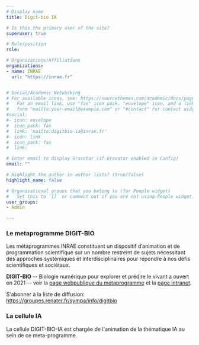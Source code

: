 ```yaml
---
# Display name
title: Digit-bio IA

# Is this the primary user of the site?
superuser: true

# Role/position
role: 

# Organizations/Affiliations
organizations:
- name: INRAE
  url: "https://inrae.fr"


# Social/Academic Networking
# For available icons, see: https://sourcethemes.com/academic/docs/page-builder/#icons
#   For an email link, use "fas" icon pack, "envelope" icon, and a link in the
#   form "mailto:your-email@example.com" or "#contact" for contact widget.
#social:
#- icon: envelope
#  icon_pack: fas
#  link: 'mailto:digitbio-ia@inrae.fr'
#- icon: link
#  icon_pack: fas
#  link: 

# Enter email to display Gravatar (if Gravatar enabled in Config)
email: ""

# Highlight the author in author lists? (true/false)
highlight_name: false

# Organizational groups that you belong to (for People widget)
#   Set this to `[]` or comment out if you are not using People widget.
user_groups:
- Admin

---
```



### Le metaprogramme DIGIT-BIO

Les métaprogrammes INRAE constituent un dispositif d’animation et de
programmation scientifique sur un nombre restreint de sujets
nécessitant des approches systémiques et interdisciplinaires pour
répondre à nos défis scientifiques et sociétaux.

**DIGIT-BIO** -- Biologie numérique pour explorer et prédire le vivant a ouvert en 2021 -- voir la <a href="https://www.inrae.fr/en/about-us/metaprogrammes#digitbio">page webpublique du metaprogramme</a> et la <a href="https://intranet.inrae.fr/metaprogrammes/Les-differents-MP/Les-MP-lances-depuis-2019/DIGIT-BIO">page intranet</a>.

S'abonner à la liste de diffusion: https://groupes.renater.fr/sympa/info/digitbio

### La cellule IA 

La cellule DIGIT-BIO-IA est chargée de l'animation de la thématique IA au sein de
ce meta-programme.

